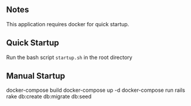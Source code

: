 ## Notes
This application requires docker for quick startup.

## Quick Startup
Run the bash script `startup.sh` in the root directory

## Manual Startup
docker-compose build
docker-compose up -d
docker-compose run rails rake db:create db:migrate db:seed
